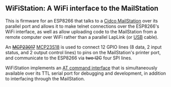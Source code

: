## WiFiStation: A WiFi interface to the MailStation

This is firmware for an ESP8266 that talks to a
[Cidco MailStation](https://jcs.org/2019/05/03/mailstation)
over its parallel port and allows it to make telnet connections over the
ESP8266's WiFi interface, as well as allow uploading code to the MailStation
from a remote computer over WiFi rather than a parallel LapLink (or
[USB](https://jcs.org/2020/03/31/mailstation_usb)
cable).

An
~~[MCP23017](http://ww1.microchip.com/downloads/en/DeviceDoc/20001952C.pdf)~~
[MCP23S18](http://ww1.microchip.com/downloads/en/devicedoc/22103a.pdf)
is used to connect 12 GPIO lines (8 data, 2 input status, and 2 output control
lines) to pins on the MailStation's printer port, and communicate to the
ESP8266 via ~~two I2C~~ four SPI lines.

WiFiStation implements an
[AT command interface](https://en.wikipedia.org/wiki/Hayes_command_set)
that is simultaneously available over its TTL serial port for debugging and
development, in addition to interfacing through the MailStation.
